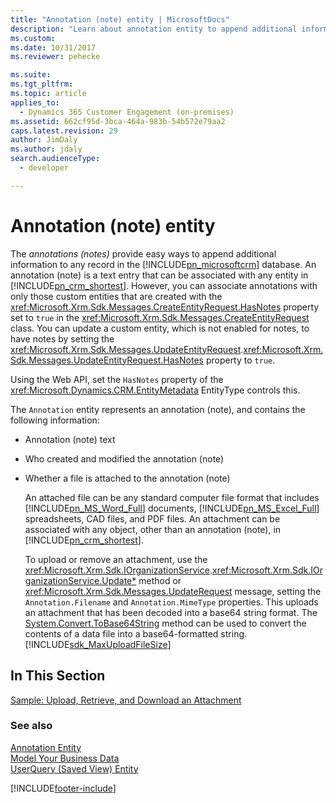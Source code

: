 ```yaml
---
title: "Annotation (note) entity | MicrosoftDocs"
description: "Learn about annotation entity to append additional information to any record in the database. The annotation  entity represents an annotation and contains the annotation text, who created and modified the annotation, and whether a file is attached to the annotation."
ms.custom: 
ms.date: 10/31/2017
ms.reviewer: pehecke

ms.suite: 
ms.tgt_pltfrm: 
ms.topic: article
applies_to: 
  - Dynamics 365 Customer Engagement (on-premises)
ms.assetid: 662cf95d-3bca-464a-983b-54b572e79aa2
caps.latest.revision: 29
author: JimDaly
ms.author: jdaly
search.audienceType: 
  - developer

---
```

# Annotation (note) entity

The *annotations (notes)* provide easy ways to append additional information to any record in the 
[!INCLUDE[pn_microsoftcrm](../includes/pn-microsoftcrm.md)] database. An annotation (note) is a text entry that can be associated with any entity in 
[!INCLUDE[pn_crm_shortest](../includes/pn-crm-shortest.md)]. However, you can associate annotations with only those custom entities that are created with 
the <xref:Microsoft.Xrm.Sdk.Messages.CreateEntityRequest.HasNotes> property set to `true` in the <xref:Microsoft.Xrm.Sdk.Messages.CreateEntityRequest> class. You can update a 
custom entity, which is not enabled for notes, to have notes by setting the <xref:Microsoft.Xrm.Sdk.Messages.UpdateEntityRequest>.<xref:Microsoft.Xrm.Sdk.Messages.UpdateEntityRequest.HasNotes> property to `true`.  

Using the Web API, set the `HasNotes` property of the <xref:Microsoft.Dynamics.CRM.EntityMetadata> EntityType controls this.
  
 The `Annotation` entity represents an annotation (note), and contains the following information:  
  
- Annotation (note) text  
  
- Who created and modified the annotation (note)  
  
- Whether a file is attached to the annotation (note)  
  
  An attached file can be any standard computer file format that includes [!INCLUDE[pn_MS_Word_Full](../includes/pn-ms-word-full.md)] documents, [!INCLUDE[pn_MS_Excel_Full](../includes/pn-ms-excel-full.md)] spreadsheets, CAD files, and PDF files. An attachment can be associated with any object, other than an annotation (note), in [!INCLUDE[pn_crm_shortest](../includes/pn-crm-shortest.md)].  
  
  To upload or remove an attachment, use the <xref:Microsoft.Xrm.Sdk.IOrganizationService>.<xref:Microsoft.Xrm.Sdk.IOrganizationService.Update*> method or <xref:Microsoft.Xrm.Sdk.Messages.UpdateRequest> message, setting the `Annotation.Filename` and `Annotation.MimeType` properties. This uploads an attachment that has been decoded into a base64 string format. The [System.Convert.ToBase64String](/dotnet/api/system.convert.tobase64string) method can be used to convert the contents of a data file into a base64-formatted string. [!INCLUDE[sdk_MaxUploadFileSize](../includes/sdk-maxuploadfilesize.md)]  
  
## In This Section  
 [Sample: Upload, Retrieve, and Download an Attachment](sample-upload-retrieve-download-attachment.md)  
  
### See also 
 [Annotation Entity](entities/annotation.md)   
 [Model Your Business Data](model-business-data.md)   
 [UserQuery (Saved View) Entity](userquery-saved-view-entity.md)


[!INCLUDE[footer-include](../../../includes/footer-banner.md)]
